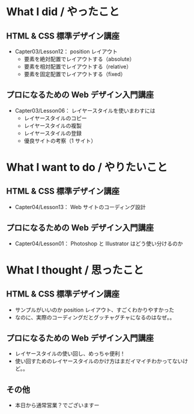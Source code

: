 # What I did / やったこと
## HTML & CSS 標準デザイン講座
- Capter03/Lesson12： position レイアウト
    - 要素を絶対配置でレイアウトする（absolute）
    - 要素を相対配置でレイアウトする（relative）
    - 要素を固定配置でレイアウトする（fixed）

## プロになるための Web デザイン入門講座
- Capter03/Lesson06： レイヤースタイルを使いまわすには
    - レイヤースタイルのコピー
    - レイヤースタイルの複製
    - レイヤースタイルの登録
    - 優良サイトの考察（1 サイト）

# What I want to do / やりたいこと
## HTML & CSS 標準デザイン講座
- Capter04/Lesson13： Web サイトのコーディング設計

## プロになるための Web デザイン入門講座
- Capter04/Lesson01： Photoshop と Illustrator はどう使い分けるのか

# What I thought / 思ったこと
## HTML & CSS 標準デザイン講座
- サンプルがいいのか position レイアウト、すごくわかりやすかった
- なのに、実際のコーディングだとグッチャグチャになるのはなぜ。。

## プロになるための Web デザイン入門講座
- レイヤースタイルの使い回し、めっちゃ便利！
- 使い回すためのレイヤースタイルのかけ方はまだイマイチわかってないけど。。

## その他
- 本日から通常営業？でございますー
